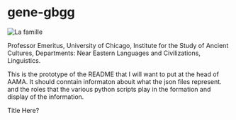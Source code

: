 # gene-gbgg
![La famille](https://github.com/gbgg/gene-gbgg/assets/1830635/17d5be40-7c79-49df-a423-ecb8e488e02f)

Professor Emeritus, University of Chicago, Institute for the Study of Ancient Cultures, 
Departments: Near Eastern Languages  and Civilizations, Linguistics.

This is the prototype of the README that I will want to put at the head of AAMA.
It should conntain informaton abouit what the json files represent. and the roles that
the various python scripts play in the formation and display of the information.


Title Here?

